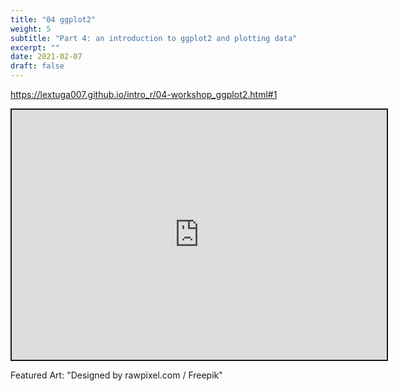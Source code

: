 ```yaml
---
title: "04 ggplot2"
weight: 5
subtitle: "Part 4: an introduction to ggplot2 and plotting data"
excerpt: ""
date: 2021-02-07
draft: false
---
```


https://lextuga007.github.io/intro_r/04-workshop_ggplot2.html#1

<iframe src="https://lextuga007.github.io/intro_r/04-workshop_ggplot2.html#1" width="600" height="400" style="border:2px solid currentColor;" loading="lazy" allowfullscreen></iframe> <script>fitvids('.shareagain', {players: 'iframe'});</script>

Featured Art: "Designed by rawpixel.com / Freepik"
